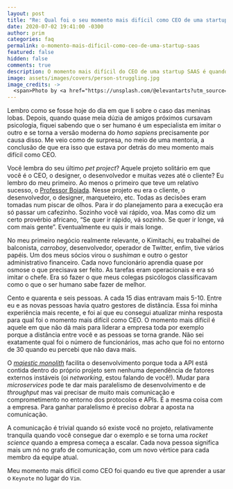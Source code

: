 ```yaml
---
layout: post
title: "Re: Qual foi o seu momento mais difícil como CEO de uma startup SAAS?"
date: 2020-07-02 19:41:00 -0300
author: prim
categories: faq
permalink: o-momento-mais-dificil-como-ceo-de-uma-startup-saas
featured: false
hidden: false
comments: true
description: O momento mais difícil do CEO de uma startup SAAS é quando ele deixa de conseguir liderar por exemplo e passa a ter que se comunicar de forma profissional e estruturada. A empresa fica cada vez mais complexa conforme vai crescendo, e o cinto de utilidades do CEO precisa acompanhar.
image: assets/images/covers/person-struggling.jpg
image_credits: ->
  <span>Photo by <a href="https://unsplash.com/@elevantarts?utm_source=unsplash&amp;utm_medium=referral&amp;utm_content=creditCopyText">christopher lemercier</a> on <a href="https://unsplash.com/s/photos/struggle?utm_source=unsplash&amp;utm_medium=referral&amp;utm_content=creditCopyText">Unsplash</a></span>
---
```


Lembro como se fosse hoje do dia em que li sobre o caso das meninas lobas. Depois, quando quase meia dúzia de amigos próximos cursavam psicologia, fiquei sabendo que o ser humano é um especialista em imitar o outro e se torna a versão moderna do *homo sapiens* precisamente por causa disso. Me veio como de surpresa, no meio de uma mentoria,  a conclusão de que era isso que estava por detrás do meu momento mais difícil como CEO.

Você lembra do seu último *pet project*? Aquele projeto solitário em que você é o CEO, o designer, o desenvolvedor e muitas vezes até o cliente? Eu lembro do meu primeiro. Ao menos o primeiro que teve um relativo sucesso, o [Professor Boiada](https://www.youtube.com/watch?v=rlm3yNK4svI). Nesse projeto eu era o cliente, o desenvolvedor, o designer, marqueteiro, etc. Todas as decisões eram tomadas num piscar de olhos. Para ir do planejamento para a execução era só passar um cafezinho. Sozinho você vai rápido, voa. Mas como diz um certo provérbio africano, “Se quer ir rápido, vá sozinho. Se quer ir longe, vá com mais gente”. Eventualmente eu quis ir mais longe.

No meu primeiro negócio realmente relevante, o Kimitachi, eu trabalhei de balconista, *carroboy*, desenvolvedor, operador de Twitter, enfim, tive vários papéis. Um dos meus sócios virou o *sushiman* e outro o gestor administrativo financeiro. Cada novo funcionário aprendia quase por osmose o que precisava ser feito. As tarefas eram operacionais e era só imitar o chefe. Era só fazer o que meus colegas psicólogos classificavam como o que o ser humano sabe fazer de melhor.

Cento e quarenta e seis pessoas. A cada 15 dias entravam mais 5-10. Entre eu e as novas pessoas havia quatro gestores de distância. Essa foi minha experiência mais recente, e foi aí que eu consegui atualizar minha resposta para qual foi o momento mais difícil como CEO. O momento mais difícil é aquele em que não dá mais para liderar a empresa toda por exemplo porque a distância entre você e as pessoas se torna grande. Não sei exatamente qual foi o número de funcionários, mas acho que foi no entorno de 30 quando eu percebi que não dava mais.

O [*majestic monolith*](https://m.signalvnoise.com/the-majestic-monolith/) facilita o desenvolvimento porque toda a API está contida dentro do próprio projeto sem nenhuma dependência de fatores externos instáveis (oi *networking*, estou falando de você!). Mudar para *microservices* pode te dar mais paralelismo de desenvolvimento e de *throughput* mas vai precisar de muito mais comunicação e comprometimento no entorno dos protocolos e APIs. É a mesma coisa com a empresa. Para ganhar paralelismo é preciso dobrar a aposta na comunicação.

A comunicação é trivial quando só existe você no projeto, relativamente tranquila quando você consegue dar o exemplo e se torna uma *rocket science* quando a empresa começa a escalar. Cada nova pessoa significa mais um nó no grafo de comunicação, com um novo vértice para cada membro da equipe atual.

Meu momento mais difícil como CEO foi quando eu tive que aprender a usar o `Keynote` no lugar do `Vim`.
